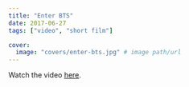 ```yaml
---
title: "Enter BTS"
date: 2017-06-27
tags: ["video", "short film"]

cover:
  image: "covers/enter-bts.jpg" # image path/url
---
```


Watch the video [here](https://www.youtube.com/watch?v=gPvBVLxPr2U).
